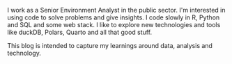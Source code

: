 I work as a Senior Environment Analyst in the public sector. I'm interested in using code to solve problems and give insights. I code slowly in R, Python and SQL and some web stack. I like to explore new technologies and tools like duckDB, Polars, Quarto and all that good stuff.

This blog is intended to capture my learnings around data, analysis and technology.
